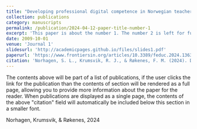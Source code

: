```yaml
---
title: "Developing professional digital competence in Norwegian teacher education: A scoping review"
collection: publications
category: manuscripts
permalink: /publication/2024-04-12-paper-title-number-1
excerpt: 'This paper is about the number 1. The number 2 is left for future work.'
date: 2009-10-01
venue: 'Journal 1'
slidesurl: 'http://academicpages.github.io/files/slides1.pdf'
paperurl: 'https://www.frontiersin.org/articles/10.3389/feduc.2024.1363529/pdf'
citation: 'Norhagen, S. L., Krumsvik, R. J., & Røkenes, F. M. (2024). Developing professional digital competence in Norwegian teacher education: a scoping review. *Frontiers in Education*, *9*, 2.'
---
```


The contents above will be part of a list of publications, if the user clicks the link for the publication than the contents of section will be rendered as a full page, allowing you to provide more information about the paper for the reader. When publications are displayed as a single page, the contents of the above "citation" field will automatically be included below this section in a smaller font.

Norhagen, Krumsvik, & Røkenes, 2024

